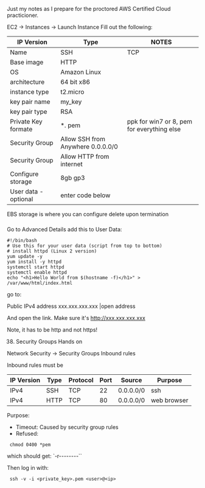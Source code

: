 Just my notes as I prepare for the proctored AWS Certified Cloud practicioner.

EC2 -> Instances -> Launch Instance
Fill out the following:

| IP Version | Type | NOTES | 
|------------|------|----------|
| Name       | SSH  | TCP      | 
| Base image      | HTTP | |
| OS      | Amazon Linux | |
| architecture      | 64 bit x86 | |
| instance type      | t2.micro | |
| key pair name     | my_key | |
| key pair type     | RSA | |
| Private Key formate     | *. pem | ppk for win7 or 8, pem for everything else|
| Security Group     | Allow SSH from Anywhere 0.0.0.0/0 | |
| Security Group     | Allow HTTP from internet | |
| Configure storage     | 8gb gp3 | |
| User data - optional     | enter code below | |


EBS storage is where you can configure delete upon termination


### 
Go to Advanced Details add this to User Data:

```
#!/bin/bash
# Use this for your user data (script from top to bottom)
# install httpd (Linux 2 version)
yum update -y
yum install -y httpd
systemctl start httpd
systemctl enable httpd
echo "<h1>Hello World from $(hostname -f)</h1>" > /var/www/html/index.html
```
go to:

Public IPv4 address
 xxx.xxx.xxx.xxx |open address 

And open the link.  Make sure it's http://xxx.xxx.xxx.xxx

Note, it has to be http and not https!


38. Security Groups Hands on

Network Security -> Security Groups
Inbound rules

Inbound rules must be

| IP Version | Type | Protocol | Port | Source     |   Purpose   |
|------------|------|----------|------|------------|-------------|
| IPv4       | SSH  | TCP      | 22   | 0.0.0.0/0  |     ssh     |
| IPv4       | HTTP | TCP      | 80   | 0.0.0.0/0  | web browser |


Purpose:
* Timeout: Caused by security group rules
* Refused:


```
 chmod 0400 *pem
```

which should get: `-r--------``

Then log in with:

```
 ssh -v -i <private_key>.pem <user>@<ip>
````
